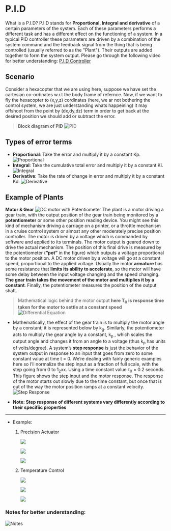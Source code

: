 # P.I.D
What is a P.I.D?
P.I.D stands for __Proportional, Integral and derivative__ of a certain parameters of the system. Each of these parameters performs a different task and has a different effect on the functioning of a system.
In a typical PID controller these parameters are driven by a combination of the system command and the feedback signal from the thing that is being controlled (usually referred to as the "Plant"). Their outputs are added together to form the system output.
Please go through the following video for better understanding:
[P.I.D Controller](https://youtu.be/UR0hOmjaHp0 "Video")

## Scenario
Consider a hexacopter that we are using here, suppose we have set the cartesian co-ordinates w.r.t the body frame of refernce.
Now, if we want to fly the hexacopter to (x,y,z) cordinates (here, we ar not bothering the control system, we are just understanding whats happeining) it may offshoot from the point by (dx,dy,dz) term in order to get back at the desired position we should add or subtract the error.
> **Block diagram of PID**
![PID](Images/PID_block.png "PID image")
## Types of error terms
* **Proportional**: Take the error and multiply it by a constant Kp.
![Proportional](Images/Proportional.png)
* **Integral**: Take the cumulative total error and multiply it by a constant Ki.
![Integral](Images/Integral.png)
* **Derivative**: Take the rate of change in error and multiply it by a constant Kd.
![Derivative](Images/Derivative.png)

## Example of Plants
**Motor & Gear**
![DC motor with Potentiometer](Images/Plant1.png "Motor & Gear Image")
The plant is a motor driving a gear train, with the output position of the gear train being monitored by a __potentiometer__ or some other position reading device. You might see this kind of mechanism driving a carriage on a printer, or a throttle mechanism in a cruise control system or almost any other moderately precise position controller. The motor is driven by a voltage which is commanded by software and applied to its terminals. The motor output is geared down to drive the actual mechanism. The position of this final drive is measured by the potentiometer (__“pot”__ in the figure) which outputs a voltage proportional to the motor position. 
A DC motor driven by a voltage will go at a constant speed, proportional to the applied voltage. Usually the motor __armature__ has some resistance that __limits its ability to accelerate__, so the motor will have some delay between the input voltage changing and the speed changing. __The gear train takes the movement of the motor and multiplies it by a constant__. Finally, the potentiometer measures the position of the output shaft.
> Mathematical logic behind the motor output __here T<sub>0</sub> is response time taken for the motor to settle at a constant speed__ 
>![Differential Equation](Images/Differential.png "Image")

* Mathematically, the effect of the gear train is to multiply the motor angle by a constant; it is represented below by k<sub>g</sub>. Similarly, the potentiometer acts to multiply the gear angle by a constant, k<sub>p</sub> , which scales the output angle and changes it from an angle to a voltage (thus k<sub>p</sub> has units of volts/degree).
A system’s __**step response**__ is just the behavior of the system output in response to an input that goes from zero to some constant value at time t = 0. We’re dealing with fairly generic examples here so I’ll normalize the step input as a fraction of full scale, with the step going from 0 to 1<sub>2</sub>xx. Using a time constant value τ<sub>0</sub> = 0.2 seconds. This figure shows the step input and the motor response. The response of the motor starts out slowly due to the time constant, but once that is out of the way the motor position ramps at a constant velocity.
![Step Response](Images/Step_response.png "Graph")

* **Note: Step response of different systems vary differently according to their specifiic properties**
---
* Example:
    1. Precision Actuator

        ![](Images/Actuator_speaker.png)

        ![](Images/Diff_Actuator.png)

        ![](Images/Actuator_Step.png)

    2. Temperature Control

        ![](Images/Heating_system.png)

        ![](Images/Heating_diff.png)

        ![](Images/Heating_graph.png)


### Notes for better understanding:

![Notes](Images/PID_Controller.jpeg "Notes")

